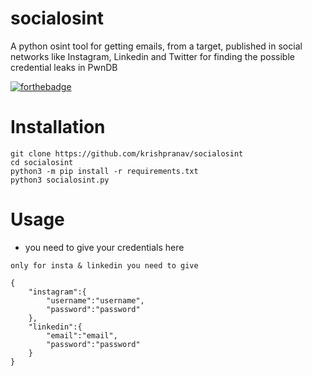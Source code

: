 # socialosint
A python osint tool for getting emails, from a target, published in social networks like Instagram, Linkedin and Twitter for finding the possible credential leaks in PwnDB

[![forthebadge](https://forthebadge.com/images/badges/made-with-python.svg)](https://forthebadge.com)

# Installation
```
git clone https://github.com/krishpranav/socialosint
cd socialosint
python3 -m pip install -r requirements.txt
python3 socialosint.py
```

# Usage

- you need to give your credentials here 

```
only for insta & linkedin you need to give
```

```
{
    "instagram":{
        "username":"username",
        "password":"password"
    },
    "linkedin":{
        "email":"email",
        "password":"password"
    }
}
```
